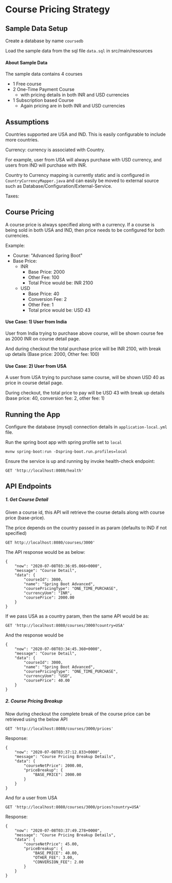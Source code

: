 # Course Pricing Strategy


## Sample Data Setup

Create a database by name `coursedb` 

Load the sample data from the sql file `data.sql` in src/main/resources

#### About Sample Data

The sample data contains 4 courses

* 1 Free course
* 2 One-Time Payment Course 
    * with pricing details in both INR and USD currencies
* 1 Subscription based Course
    * Again pricing are in both INR and USD currencies


## Assumptions

Countries supported are USA and IND. This is easily configurable to include more countries.

Currency: currency is associated with Country. 

For example, user from USA will always purchase with USD currency, 
and users from IND will purchase with INR.

Country to Currency mapping is currently static and is configured in `CountryCurrencyMapper.java` and can easily be
moved to external source such as Database/Configuration/External-Service.

Taxes:
## Course Pricing

A course price is always specified along with a currency. If a course is being sold in both USA and IND, 
then price needs to be configured for both currencies.

Example:
* Course: "Advanced Spring Boot"
* Base Price: 
    * INR 
        * Base Price: 2000
        * Other Fee: 100
        * Total Price would be: INR 2100
    * USD
        * Base Price: 40 
        * Conversion Fee: 2
        * Other Fee: 1
        * Total price would be: USD 43


#### Use Case: 1) User from India 

User from India trying to purchase above course, will be shown course fee as 2000 INR on course detail page.

And during checkout the total purchase price will be INR 2100, with break up details (Base price: 2000, Other fee: 100)

#### Use Case: 2) User from USA

A user from USA trying to purchase same course, will be shown USD 40 as price in course detail page.

During checkout, the total price to pay will be USD 43 with break up details (base price: 40, conversion fee: 2, other fee: 1)



## Running the App

Configure the database (mysql) connection details in `application-local.yml` file.

Run the spring boot app with spring profile set to `local`

~~~
mvnw spring-boot:run -Dspring-boot.run.profiles=local
~~~

Ensure the service is up and running by invoke health-check endpoint:
~~~
GET 'http://localhost:8080/health'
~~~

## API Endpoints

##### 1. Get Course Detail

Given a course id, this API will retrieve the course details along with course price (base-price).

The price depends on the country passed in as param (defaults to IND if not specified)
~~~
GET http://localhost:8080/courses/3000'
~~~
The API response would be as below:
~~~
{
    "now": "2020-07-08T03:36:05.066+0000",
    "message": "Course Detail",
    "data": {
        "courseId": 3000,
        "name": "Spring Boot Advanced",
        "coursePricingType": "ONE_TIME_PURCHASE",
        "currencyUom": "INR",
        "coursePrice": 2000.00
    }
}
~~~

If we pass USA as a country param, then the same API would be as:

~~~
GET 'http://localhost:8080/courses/3000?country=USA' 
~~~
And the response would be
~~~
{
    "now": "2020-07-08T03:34:45.360+0000",
    "message": "Course Detail",
    "data": {
        "courseId": 3000,
        "name": "Spring Boot Advanced",
        "coursePricingType": "ONE_TIME_PURCHASE",
        "currencyUom": "USD",
        "coursePrice": 40.00
    }
}
~~~

##### 2. Course Pricing Breakup

Now during checkout the complete break of the course price can be retrieved using the below API

~~~
GET 'http://localhost:8080/courses/3000/prices'
~~~
Response:
~~~
{
    "now": "2020-07-08T03:37:12.833+0000",
    "message": "Course Pricing Breakup Details",
    "data": {
        "courseNetPrice": 2000.00,
        "priceBreakup": {
            "BASE_PRICE": 2000.00
        }
    }
}
~~~
And for a user from USA
~~~
GET 'http://localhost:8080/courses/3000/prices?country=USA'
~~~
Response:
~~~
{
    "now": "2020-07-08T03:37:49.278+0000",
    "message": "Course Pricing Breakup Details",
    "data": {
        "courseNetPrice": 45.00,
        "priceBreakup": {
            "BASE_PRICE": 40.00,
            "OTHER_FEE": 3.00,
            "CONVERSION_FEE": 2.00
        }
    }
}
~~~
